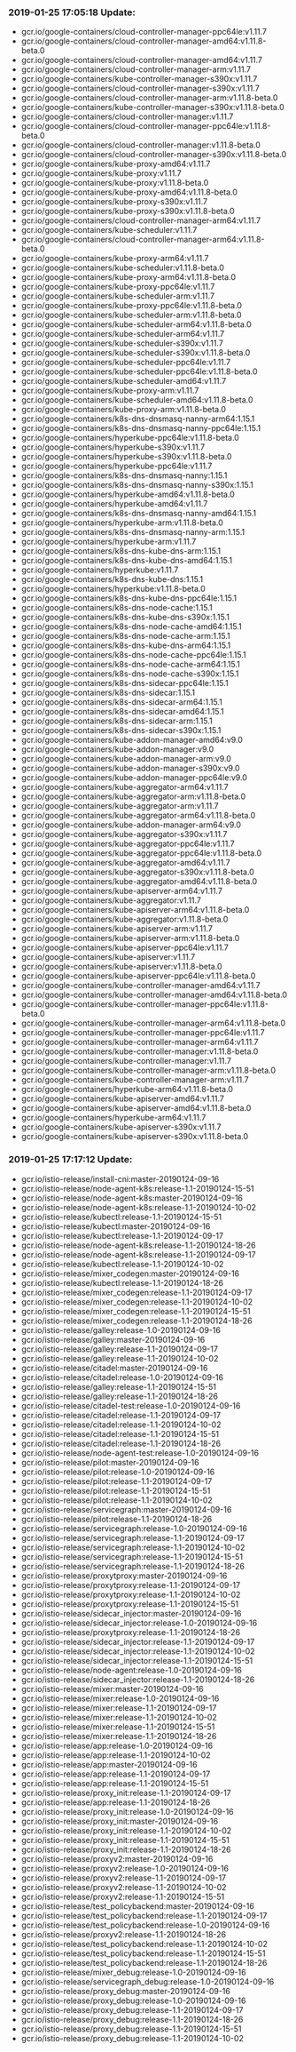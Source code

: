 ### 2019-01-25 17:05:18 Update:

- gcr.io/google-containers/cloud-controller-manager-ppc64le:v1.11.7
- gcr.io/google-containers/cloud-controller-manager-amd64:v1.11.8-beta.0
- gcr.io/google-containers/cloud-controller-manager-amd64:v1.11.7
- gcr.io/google-containers/cloud-controller-manager-arm:v1.11.7
- gcr.io/google-containers/kube-controller-manager-s390x:v1.11.7
- gcr.io/google-containers/cloud-controller-manager-s390x:v1.11.7
- gcr.io/google-containers/cloud-controller-manager-arm:v1.11.8-beta.0
- gcr.io/google-containers/kube-controller-manager-s390x:v1.11.8-beta.0
- gcr.io/google-containers/cloud-controller-manager:v1.11.7
- gcr.io/google-containers/cloud-controller-manager-ppc64le:v1.11.8-beta.0
- gcr.io/google-containers/cloud-controller-manager:v1.11.8-beta.0
- gcr.io/google-containers/cloud-controller-manager-s390x:v1.11.8-beta.0
- gcr.io/google-containers/kube-proxy-amd64:v1.11.7
- gcr.io/google-containers/kube-proxy:v1.11.7
- gcr.io/google-containers/kube-proxy:v1.11.8-beta.0
- gcr.io/google-containers/kube-proxy-amd64:v1.11.8-beta.0
- gcr.io/google-containers/kube-proxy-s390x:v1.11.7
- gcr.io/google-containers/kube-proxy-s390x:v1.11.8-beta.0
- gcr.io/google-containers/cloud-controller-manager-arm64:v1.11.7
- gcr.io/google-containers/kube-scheduler:v1.11.7
- gcr.io/google-containers/cloud-controller-manager-arm64:v1.11.8-beta.0
- gcr.io/google-containers/kube-proxy-arm64:v1.11.7
- gcr.io/google-containers/kube-scheduler:v1.11.8-beta.0
- gcr.io/google-containers/kube-proxy-arm64:v1.11.8-beta.0
- gcr.io/google-containers/kube-proxy-ppc64le:v1.11.7
- gcr.io/google-containers/kube-scheduler-arm:v1.11.7
- gcr.io/google-containers/kube-proxy-ppc64le:v1.11.8-beta.0
- gcr.io/google-containers/kube-scheduler-arm:v1.11.8-beta.0
- gcr.io/google-containers/kube-scheduler-arm64:v1.11.8-beta.0
- gcr.io/google-containers/kube-scheduler-arm64:v1.11.7
- gcr.io/google-containers/kube-scheduler-s390x:v1.11.7
- gcr.io/google-containers/kube-scheduler-s390x:v1.11.8-beta.0
- gcr.io/google-containers/kube-scheduler-ppc64le:v1.11.7
- gcr.io/google-containers/kube-scheduler-ppc64le:v1.11.8-beta.0
- gcr.io/google-containers/kube-scheduler-amd64:v1.11.7
- gcr.io/google-containers/kube-proxy-arm:v1.11.7
- gcr.io/google-containers/kube-scheduler-amd64:v1.11.8-beta.0
- gcr.io/google-containers/kube-proxy-arm:v1.11.8-beta.0
- gcr.io/google-containers/k8s-dns-dnsmasq-nanny-arm64:1.15.1
- gcr.io/google-containers/k8s-dns-dnsmasq-nanny-ppc64le:1.15.1
- gcr.io/google-containers/hyperkube-ppc64le:v1.11.8-beta.0
- gcr.io/google-containers/hyperkube-s390x:v1.11.7
- gcr.io/google-containers/hyperkube-s390x:v1.11.8-beta.0
- gcr.io/google-containers/hyperkube-ppc64le:v1.11.7
- gcr.io/google-containers/k8s-dns-dnsmasq-nanny:1.15.1
- gcr.io/google-containers/k8s-dns-dnsmasq-nanny-s390x:1.15.1
- gcr.io/google-containers/hyperkube-amd64:v1.11.8-beta.0
- gcr.io/google-containers/hyperkube-amd64:v1.11.7
- gcr.io/google-containers/k8s-dns-dnsmasq-nanny-amd64:1.15.1
- gcr.io/google-containers/hyperkube-arm:v1.11.8-beta.0
- gcr.io/google-containers/k8s-dns-dnsmasq-nanny-arm:1.15.1
- gcr.io/google-containers/hyperkube-arm:v1.11.7
- gcr.io/google-containers/k8s-dns-kube-dns-arm:1.15.1
- gcr.io/google-containers/k8s-dns-kube-dns-amd64:1.15.1
- gcr.io/google-containers/hyperkube:v1.11.7
- gcr.io/google-containers/k8s-dns-kube-dns:1.15.1
- gcr.io/google-containers/hyperkube:v1.11.8-beta.0
- gcr.io/google-containers/k8s-dns-kube-dns-ppc64le:1.15.1
- gcr.io/google-containers/k8s-dns-node-cache:1.15.1
- gcr.io/google-containers/k8s-dns-kube-dns-s390x:1.15.1
- gcr.io/google-containers/k8s-dns-node-cache-amd64:1.15.1
- gcr.io/google-containers/k8s-dns-node-cache-arm:1.15.1
- gcr.io/google-containers/k8s-dns-kube-dns-arm64:1.15.1
- gcr.io/google-containers/k8s-dns-node-cache-ppc64le:1.15.1
- gcr.io/google-containers/k8s-dns-node-cache-arm64:1.15.1
- gcr.io/google-containers/k8s-dns-node-cache-s390x:1.15.1
- gcr.io/google-containers/k8s-dns-sidecar-ppc64le:1.15.1
- gcr.io/google-containers/k8s-dns-sidecar:1.15.1
- gcr.io/google-containers/k8s-dns-sidecar-arm64:1.15.1
- gcr.io/google-containers/k8s-dns-sidecar-amd64:1.15.1
- gcr.io/google-containers/k8s-dns-sidecar-arm:1.15.1
- gcr.io/google-containers/k8s-dns-sidecar-s390x:1.15.1
- gcr.io/google-containers/kube-addon-manager-amd64:v9.0
- gcr.io/google-containers/kube-addon-manager:v9.0
- gcr.io/google-containers/kube-addon-manager-arm:v9.0
- gcr.io/google-containers/kube-addon-manager-s390x:v9.0
- gcr.io/google-containers/kube-addon-manager-ppc64le:v9.0
- gcr.io/google-containers/kube-aggregator-arm64:v1.11.7
- gcr.io/google-containers/kube-aggregator-arm:v1.11.8-beta.0
- gcr.io/google-containers/kube-aggregator-arm:v1.11.7
- gcr.io/google-containers/kube-aggregator-arm64:v1.11.8-beta.0
- gcr.io/google-containers/kube-addon-manager-arm64:v9.0
- gcr.io/google-containers/kube-aggregator-s390x:v1.11.7
- gcr.io/google-containers/kube-aggregator-ppc64le:v1.11.7
- gcr.io/google-containers/kube-aggregator-ppc64le:v1.11.8-beta.0
- gcr.io/google-containers/kube-aggregator-amd64:v1.11.7
- gcr.io/google-containers/kube-aggregator-s390x:v1.11.8-beta.0
- gcr.io/google-containers/kube-aggregator-amd64:v1.11.8-beta.0
- gcr.io/google-containers/kube-apiserver-arm64:v1.11.7
- gcr.io/google-containers/kube-aggregator:v1.11.7
- gcr.io/google-containers/kube-apiserver-arm64:v1.11.8-beta.0
- gcr.io/google-containers/kube-aggregator:v1.11.8-beta.0
- gcr.io/google-containers/kube-apiserver-arm:v1.11.7
- gcr.io/google-containers/kube-apiserver-arm:v1.11.8-beta.0
- gcr.io/google-containers/kube-apiserver-ppc64le:v1.11.7
- gcr.io/google-containers/kube-apiserver:v1.11.7
- gcr.io/google-containers/kube-apiserver:v1.11.8-beta.0
- gcr.io/google-containers/kube-apiserver-ppc64le:v1.11.8-beta.0
- gcr.io/google-containers/kube-controller-manager-amd64:v1.11.7
- gcr.io/google-containers/kube-controller-manager-amd64:v1.11.8-beta.0
- gcr.io/google-containers/kube-controller-manager-ppc64le:v1.11.8-beta.0
- gcr.io/google-containers/kube-controller-manager-arm64:v1.11.8-beta.0
- gcr.io/google-containers/kube-controller-manager-ppc64le:v1.11.7
- gcr.io/google-containers/kube-controller-manager-arm64:v1.11.7
- gcr.io/google-containers/kube-controller-manager:v1.11.8-beta.0
- gcr.io/google-containers/kube-controller-manager:v1.11.7
- gcr.io/google-containers/kube-controller-manager-arm:v1.11.8-beta.0
- gcr.io/google-containers/kube-controller-manager-arm:v1.11.7
- gcr.io/google-containers/hyperkube-arm64:v1.11.8-beta.0
- gcr.io/google-containers/kube-apiserver-amd64:v1.11.7
- gcr.io/google-containers/kube-apiserver-amd64:v1.11.8-beta.0
- gcr.io/google-containers/hyperkube-arm64:v1.11.7
- gcr.io/google-containers/kube-apiserver-s390x:v1.11.7
- gcr.io/google-containers/kube-apiserver-s390x:v1.11.8-beta.0
### 2019-01-25 17:17:12 Update:

- gcr.io/istio-release/install-cni:master-20190124-09-16
- gcr.io/istio-release/node-agent-k8s:release-1.1-20190124-15-51
- gcr.io/istio-release/node-agent-k8s:master-20190124-09-16
- gcr.io/istio-release/node-agent-k8s:release-1.1-20190124-10-02
- gcr.io/istio-release/kubectl:release-1.1-20190124-15-51
- gcr.io/istio-release/kubectl:master-20190124-09-16
- gcr.io/istio-release/kubectl:release-1.1-20190124-09-17
- gcr.io/istio-release/node-agent-k8s:release-1.1-20190124-18-26
- gcr.io/istio-release/node-agent-k8s:release-1.1-20190124-09-17
- gcr.io/istio-release/kubectl:release-1.1-20190124-10-02
- gcr.io/istio-release/mixer_codegen:master-20190124-09-16
- gcr.io/istio-release/kubectl:release-1.1-20190124-18-26
- gcr.io/istio-release/mixer_codegen:release-1.1-20190124-09-17
- gcr.io/istio-release/mixer_codegen:release-1.1-20190124-10-02
- gcr.io/istio-release/mixer_codegen:release-1.1-20190124-15-51
- gcr.io/istio-release/mixer_codegen:release-1.1-20190124-18-26
- gcr.io/istio-release/galley:release-1.0-20190124-09-16
- gcr.io/istio-release/galley:master-20190124-09-16
- gcr.io/istio-release/galley:release-1.1-20190124-09-17
- gcr.io/istio-release/galley:release-1.1-20190124-10-02
- gcr.io/istio-release/citadel:master-20190124-09-16
- gcr.io/istio-release/citadel:release-1.0-20190124-09-16
- gcr.io/istio-release/galley:release-1.1-20190124-15-51
- gcr.io/istio-release/galley:release-1.1-20190124-18-26
- gcr.io/istio-release/citadel-test:release-1.0-20190124-09-16
- gcr.io/istio-release/citadel:release-1.1-20190124-09-17
- gcr.io/istio-release/citadel:release-1.1-20190124-10-02
- gcr.io/istio-release/citadel:release-1.1-20190124-15-51
- gcr.io/istio-release/citadel:release-1.1-20190124-18-26
- gcr.io/istio-release/node-agent-test:release-1.0-20190124-09-16
- gcr.io/istio-release/pilot:master-20190124-09-16
- gcr.io/istio-release/pilot:release-1.0-20190124-09-16
- gcr.io/istio-release/pilot:release-1.1-20190124-09-17
- gcr.io/istio-release/pilot:release-1.1-20190124-15-51
- gcr.io/istio-release/pilot:release-1.1-20190124-10-02
- gcr.io/istio-release/servicegraph:master-20190124-09-16
- gcr.io/istio-release/pilot:release-1.1-20190124-18-26
- gcr.io/istio-release/servicegraph:release-1.0-20190124-09-16
- gcr.io/istio-release/servicegraph:release-1.1-20190124-09-17
- gcr.io/istio-release/servicegraph:release-1.1-20190124-10-02
- gcr.io/istio-release/servicegraph:release-1.1-20190124-15-51
- gcr.io/istio-release/servicegraph:release-1.1-20190124-18-26
- gcr.io/istio-release/proxytproxy:master-20190124-09-16
- gcr.io/istio-release/proxytproxy:release-1.1-20190124-09-17
- gcr.io/istio-release/proxytproxy:release-1.1-20190124-10-02
- gcr.io/istio-release/proxytproxy:release-1.1-20190124-15-51
- gcr.io/istio-release/sidecar_injector:master-20190124-09-16
- gcr.io/istio-release/sidecar_injector:release-1.0-20190124-09-16
- gcr.io/istio-release/proxytproxy:release-1.1-20190124-18-26
- gcr.io/istio-release/sidecar_injector:release-1.1-20190124-09-17
- gcr.io/istio-release/sidecar_injector:release-1.1-20190124-10-02
- gcr.io/istio-release/sidecar_injector:release-1.1-20190124-15-51
- gcr.io/istio-release/node-agent:release-1.0-20190124-09-16
- gcr.io/istio-release/sidecar_injector:release-1.1-20190124-18-26
- gcr.io/istio-release/mixer:master-20190124-09-16
- gcr.io/istio-release/mixer:release-1.0-20190124-09-16
- gcr.io/istio-release/mixer:release-1.1-20190124-09-17
- gcr.io/istio-release/mixer:release-1.1-20190124-10-02
- gcr.io/istio-release/mixer:release-1.1-20190124-15-51
- gcr.io/istio-release/mixer:release-1.1-20190124-18-26
- gcr.io/istio-release/app:release-1.0-20190124-09-16
- gcr.io/istio-release/app:release-1.1-20190124-10-02
- gcr.io/istio-release/app:master-20190124-09-16
- gcr.io/istio-release/app:release-1.1-20190124-09-17
- gcr.io/istio-release/app:release-1.1-20190124-15-51
- gcr.io/istio-release/proxy_init:release-1.1-20190124-09-17
- gcr.io/istio-release/app:release-1.1-20190124-18-26
- gcr.io/istio-release/proxy_init:release-1.0-20190124-09-16
- gcr.io/istio-release/proxy_init:master-20190124-09-16
- gcr.io/istio-release/proxy_init:release-1.1-20190124-10-02
- gcr.io/istio-release/proxy_init:release-1.1-20190124-15-51
- gcr.io/istio-release/proxy_init:release-1.1-20190124-18-26
- gcr.io/istio-release/proxyv2:master-20190124-09-16
- gcr.io/istio-release/proxyv2:release-1.0-20190124-09-16
- gcr.io/istio-release/proxyv2:release-1.1-20190124-09-17
- gcr.io/istio-release/proxyv2:release-1.1-20190124-10-02
- gcr.io/istio-release/proxyv2:release-1.1-20190124-15-51
- gcr.io/istio-release/test_policybackend:master-20190124-09-16
- gcr.io/istio-release/test_policybackend:release-1.1-20190124-09-17
- gcr.io/istio-release/test_policybackend:release-1.0-20190124-09-16
- gcr.io/istio-release/proxyv2:release-1.1-20190124-18-26
- gcr.io/istio-release/test_policybackend:release-1.1-20190124-10-02
- gcr.io/istio-release/test_policybackend:release-1.1-20190124-15-51
- gcr.io/istio-release/test_policybackend:release-1.1-20190124-18-26
- gcr.io/istio-release/mixer_debug:release-1.0-20190124-09-16
- gcr.io/istio-release/servicegraph_debug:release-1.0-20190124-09-16
- gcr.io/istio-release/proxy_debug:master-20190124-09-16
- gcr.io/istio-release/proxy_debug:release-1.0-20190124-09-16
- gcr.io/istio-release/proxy_debug:release-1.1-20190124-09-17
- gcr.io/istio-release/proxy_debug:release-1.1-20190124-18-26
- gcr.io/istio-release/proxy_debug:release-1.1-20190124-15-51
- gcr.io/istio-release/proxy_debug:release-1.1-20190124-10-02
